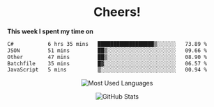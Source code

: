 <h1 align="center">Cheers!</h1>

**This week I spent my time on**
<!--START_SECTION:waka-->

```txt
C#           6 hrs 35 mins   ██████████████████▒░░░░░░   73.89 %
JSON         51 mins         ██▒░░░░░░░░░░░░░░░░░░░░░░   09.66 %
Other        47 mins         ██▒░░░░░░░░░░░░░░░░░░░░░░   08.90 %
Batchfile    35 mins         █▓░░░░░░░░░░░░░░░░░░░░░░░   06.57 %
JavaScript   5 mins          ▒░░░░░░░░░░░░░░░░░░░░░░░░   00.94 %
```

<!--END_SECTION:waka-->

<p align="center"><img src="https://github-readme-stats.vercel.app/api/top-langs/?username=thnkrn&layout=compact&hide=html&theme=tokyonight" alt="Most Used Languages" /></p>

<p align="center"><img src="https://github-readme-stats.vercel.app/api?username=thnkrn&show_icons=true&count_private=true&theme=tokyonight&show=reviews&hide_rank=false&rank_icon=github" alt="GitHub Stats" /></p>

<!-- <p align="center"><a href="https://wakatime.com"><img src="https://wakatime.com/share/@thnkrn/40092326-d1bd-471b-89da-9a7c63939402.png" /></p>
 -->
